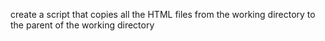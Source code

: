 create a script that copies all the HTML files from the working directory to the parent of the working directory

